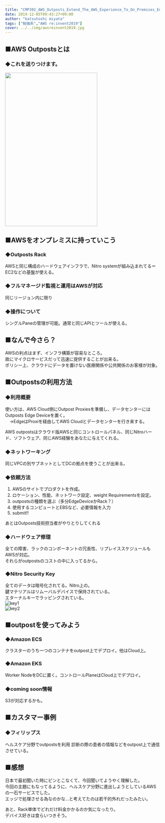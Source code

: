 ```yaml
---
title: "CMP302_AWS_Outposts_Extend_The_AWS_Experience_To_On_Premises_Environments"
date: 2019-12-05T09:43:27+09:00
author: "katsutoshi miyata"
tags: ["勉強系","AWS re:invent2019"]
cover: ../../img/awsreinvent2019.jpg
---
```


## ■AWS Outpostsとは
### ◆これを送りつけます。
<img src="../../img/IMG_4720.JPG" width="300" height="500">

## ■AWSをオンプレミスに持っていこう
### ◆Outposts Rack
AWSと同じ構成のハードウェアインフラで、Nitro systemが組み込まれてる＝EC2などの基盤が使える。

### ◆フルマネージド監視と運用はAWSが対応
同じリージョン内に限り

### ◆操作について
シングルPaneの管理が可能。通常と同じAPIとツールが使える。

## ■なんで今さら？
AWSの利点はまず、インフラ構築が容易なところ。  
故にマイクロサービスだって迅速に提供することが出来る。  
ポリシー上、クラウドにデータを置けない医療関係や公共関係のお客様が対象。

## ■Outpostsの利用方法
### ◆利用概要
使い方は、AWS Cloud側にOutpost Proxiesを準備し、データセンターにはOutposts Edge Deviceを置く。  
　→EdgeはProxiを経由してAWS Cloudとデータセンターを行き来する。

AWS outpostsはクラウド版AWSと同じコントロールパネル、同じNitroハード、ソフトウェア、同じAWS経験をあなたに与えてくれる。

### ◆ネットワーキング
同じVPCの別サブネットとしてDCの拠点を使うことが出来る。

### ◆依頼方法
1. AWSのサイトでプロダクトを作成。  
2. ロケーション、性能、ネットワーク設定、weight Requirementsを設定。
3. outpostsの種類を選ぶ（多分EdgeDeviceかRack？）
4. 使用するコンピュートとEBSなど、必要情報を入力
5. submit!!

あとはOutposts技術担当者がやりとりしてくれる

### ◆ハードウェア修理
全ての障害、ラックのコンポーネントの冗長性、リプレイススケジュールもAWSが対応。  
それらがoutpostsのコストの中に入ってるから。

### ◆Nitro Security Key
全てのデータは暗号化されてる。Nitro上の。  
鍵マテリアルはリムーバルデバイスで保持されている。  
エターナルキーでラッピングされている。  
![key1](../../img/IMG_4726.JPG)    
![key2](../../img/IMG_4727.JPG)  

## ■outpostを使ってみよう
### ◆Amazon ECS
クラスターのうち一つのコンテナをoutpost上でデプロイ。他はCloud上。

### ◆Amazon EKS
Worker NodeをDCに置く。コントロールPlaneはCloud上でデプロイ。

### ◆coming soon情報
S3が対応するかも。

## ■カスタマー事例
### ◆フィリップス
ヘルスケア分野でoutpostsを利用
診断の際の患者の情報などをoutpost上で通信させている。

## ■感想
日本で最初聞いた時にピンとこなくて、今回聞いてようやく理解した。  
今回の主題にもなってるように、ヘルスケア分野に進出しようとしているAWSの一石サービスでした。  
エッジで処理させる為なのかな…と考えてたのは若干的外れだったみたい。

あと、Rack単体でどれだけ料金かかるのか気になったり。  
デバイス好きは食らいつきそう。
